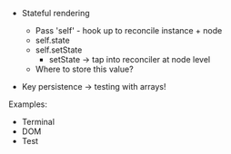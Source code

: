 - Stateful rendering
    - Pass 'self' - hook up to reconcile instance + node
    - self.state
    - self.setState
        - setState -> tap into reconciler at node level
    - Where to store this value?

- Key persistence -> testing with arrays!

Examples:
- Terminal
- DOM
- Test
